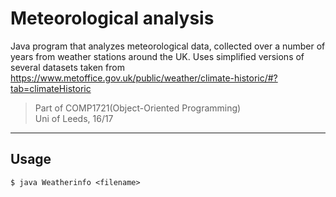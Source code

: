 # Meteorological analysis

Java program that analyzes meteorological data, collected over a number of years from weather stations around the UK. Uses simplified versions of several datasets taken from https://www.metoffice.gov.uk/public/weather/climate-historic/#?tab=climateHistoric <br>

> Part of COMP1721(Object-Oriented Programming)<br>
Uni of Leeds, 16/17


---

## Usage

```shell
$ java Weatherinfo <filename>
```



